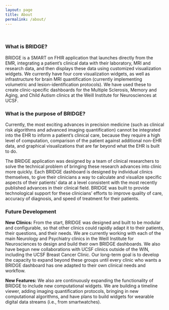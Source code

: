 ```yaml
---
layout: page
title: About
permalink: /about/
---
```

<br>

### What is BRIDGE?

BRIDGE is a SMART on FHIR application that launches directly from the EMR, integrating a patient’s clinical data with their laboratory, MRI and research data, and then displays these data using customized visualization widgets. We currently have four core visualization widgets, as well as infrastructure for brain MRI quantification (currently implementing volumetric and lesion-identification protocols). We have used these to create clinic-specific dashboards for the Multiple Sclerosis, Memory and Aging, and Child Autism clinics at the Weill Institute for Neurosciences at UCSF.

### What is the purpose of BRIDGE?

Currently, the most exciting advances in precision medicine (such as clinical risk algorithms and advanced imaging quantification) cannot be integrated into the EHR to inform a patient’s clinical care, because they require a high level of computation, comparison of the patient against additional non-EHR data, and graphical visualizations that are far beyond what the EHR is built to do.  

The BRIDGE application was designed by a team of clinical researchers to solve the technical problem of bringing these research advances into clinic more quickly.  Each BRIDGE dashboard is designed by individual clinics themselves, to give their clinicians a way to calculate and visualize specific aspects of their patients’ data at a level consistent with the most recently published advances in their clinical field.  BRIDGE was built to provide technological support for these clinicians’ efforts to improve quality of care, accuracy of diagnosis, and speed of treatment for their patients.

### Future Development

<b>New Clinics:</b>  From the start, BRIDGE was designed and built to be modular and configurable, so that other clinics could rapidly adapt it to their patients, their questions, and their needs. We are currently working with each of the main Neurology and Psychiatry clinics in the Weill Institute for Neurosciences to design and build their own BRIDGE dashboards. We also have begun new collaborations with UCSF clinics outside of the WIN, including the UCSF Breast Cancer Clinic. Our long-term goal is to develop the capacity to expand beyond these groups until every clinic who wants a BRIDGE dashboard has one adapted to their own clinical needs and workflow.

<b>New Features:</b>  We also are continuously expanding the functionality of BRIDGE to include new computational widgets. We are building a timeline viewer, adding imaging quantification protocols, bringing in new computational algorithms, and have plans to build widgets for wearable digital data streams (i.e., from smartwatches).
